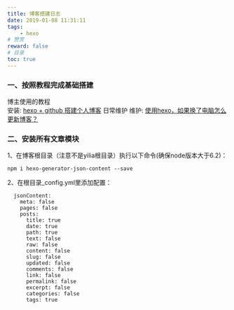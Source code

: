 ```yaml
---
title: 博客搭建日志
date: 2019-01-08 11:31:11
tags: 
    - hexo
# 赞赏    
reward: false
# 目录   
toc: true 
---
```


### 一、按照教程完成基础搭建

博主使用的教程  
安装: [hexo + github 搭建个人博客](https://www.cnblogs.com/jackyroc/p/7681938.html)
日常维护
维护: [使用hexo，如果换了电脑怎么更新博客？](https://www.zhihu.com/question/21193762)
### 二、安装所有文章模块

1、在博客根目录（注意不是yilia根目录）执行以下命令(确保node版本大于6.2)：
```
npm i hexo-generator-json-content --save
```
2、在根目录_config.yml里添加配置：
```
  jsonContent:
    meta: false
    pages: false
    posts:
      title: true
      date: true
      path: true
      text: false
      raw: false
      content: false
      slug: false
      updated: false
      comments: false
      link: false
      permalink: false
      excerpt: false
      categories: false
      tags: true
```